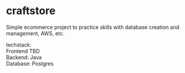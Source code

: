 # craftstore
 Simple ecommerce project to practice skills with database creation and management, AWS, etc. 

techstack:  
Frontend TBD  
Backend: Java  
Database: Postgres
